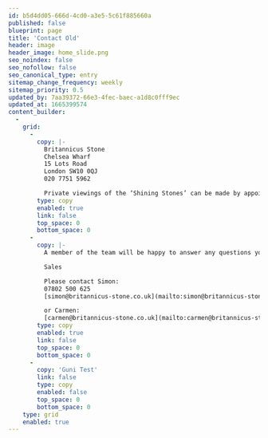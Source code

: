 ```yaml
---
id: b5d4dd05-666d-4cd0-a3e5-5c61f885660a
published: false
blueprint: page
title: 'Contact Old'
header: image
header_image: home_slide.png
seo_noindex: false
seo_nofollow: false
seo_canonical_type: entry
sitemap_change_frequency: weekly
sitemap_priority: 0.5
updated_by: 7aa39372-66e3-4fec-baec-a1d8c0fff9ec
updated_at: 1665399574
content_builder:
  -
    grid:
      -
        copy: |-
          Britannicus Stone
          Chelsea Wharf
          15 Lots Road
          London SW10 0QJ
          020 7751 5962

          Private viewings of the ‘Shining Stones’ can be made by appointment at our showroom situated off the King’s Road.
        type: copy
        enabled: true
        link: false
        top_space: 0
        bottom_space: 0
      -
        copy: |-
          A member of the team will be happy to answer any questions you may have regarding the range of beautiful stones on display.

          Sales

          Please contact Simon:
          07802 500 625
          [simon@britannicus-stone.co.uk](mailto:simon@britannicus-stone.co.uk)

          or Carmen:
          [carmen@britannicus-stone.co.uk](mailto:carmen@britannicus-stone.co.uk)
        type: copy
        enabled: true
        link: false
        top_space: 0
        bottom_space: 0
      -
        copy: 'Guni Test'
        link: false
        type: copy
        enabled: false
        top_space: 0
        bottom_space: 0
    type: grid
    enabled: true
---
```

